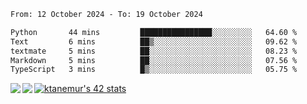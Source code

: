 <!--START_SECTION:waka-->

```txt
From: 12 October 2024 - To: 19 October 2024

Python       44 mins         ████████████████░░░░░░░░░   64.60 %
Text         6 mins          ██▒░░░░░░░░░░░░░░░░░░░░░░   09.62 %
textmate     5 mins          ██░░░░░░░░░░░░░░░░░░░░░░░   08.23 %
Markdown     5 mins          ██░░░░░░░░░░░░░░░░░░░░░░░   07.56 %
TypeScript   3 mins          █▒░░░░░░░░░░░░░░░░░░░░░░░   05.75 %
```

<!--END_SECTION:waka-->
<a href="https://github.com/anuraghazra/github-readme-stats">
  <img align="left" src="https://github-readme-stats.vercel.app/api?username=Tanesan&count_private=true&show_icons=true" />
<img align="left" src="https://github-readme-stats.vercel.app/api/top-langs/?username=Tanesan" />
</a>

[![ktanemur's 42 stats](https://badge42.vercel.app/api/v2/cl1wslf6s002109l771rng2w8/stats?cursusId=21&coalitionId=62)](https://github.com/JaeSeoKim/badge42)
